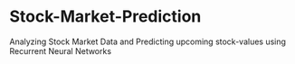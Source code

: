 # Stock-Market-Prediction
Analyzing Stock Market Data and Predicting upcoming stock-values using Recurrent Neural Networks
